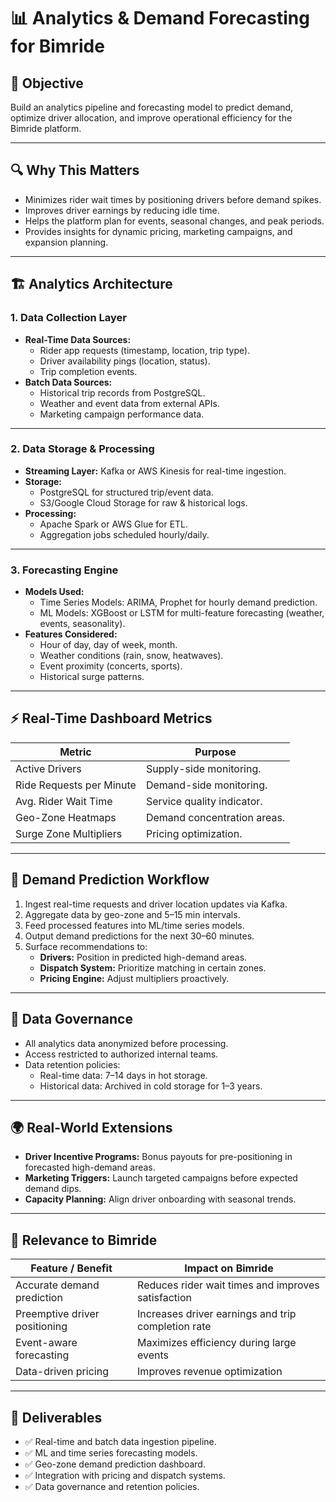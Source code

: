# 📊 Analytics & Demand Forecasting for Bimride

## 🎯 Objective
Build an analytics pipeline and forecasting model to predict demand, optimize driver allocation, and improve operational efficiency for the Bimride platform.

---

## 🔍 Why This Matters
- Minimizes rider wait times by positioning drivers before demand spikes.
- Improves driver earnings by reducing idle time.
- Helps the platform plan for events, seasonal changes, and peak periods.
- Provides insights for dynamic pricing, marketing campaigns, and expansion planning.

---

## 🏗️ Analytics Architecture

### 1. **Data Collection Layer**
- **Real-Time Data Sources:**
  - Rider app requests (timestamp, location, trip type).
  - Driver availability pings (location, status).
  - Trip completion events.
- **Batch Data Sources:**
  - Historical trip records from PostgreSQL.
  - Weather and event data from external APIs.
  - Marketing campaign performance data.

---

### 2. **Data Storage & Processing**
- **Streaming Layer:** Kafka or AWS Kinesis for real-time ingestion.
- **Storage:**
  - PostgreSQL for structured trip/event data.
  - S3/Google Cloud Storage for raw & historical logs.
- **Processing:**
  - Apache Spark or AWS Glue for ETL.
  - Aggregation jobs scheduled hourly/daily.

---

### 3. **Forecasting Engine**
- **Models Used:**
  - Time Series Models: ARIMA, Prophet for hourly demand prediction.
  - ML Models: XGBoost or LSTM for multi-feature forecasting (weather, events, seasonality).
- **Features Considered:**
  - Hour of day, day of week, month.
  - Weather conditions (rain, snow, heatwaves).
  - Event proximity (concerts, sports).
  - Historical surge patterns.

---

## ⚡ Real-Time Dashboard Metrics
| Metric                        | Purpose                                           |
|--------------------------------|---------------------------------------------------|
| Active Drivers                 | Supply-side monitoring.                           |
| Ride Requests per Minute       | Demand-side monitoring.                           |
| Avg. Rider Wait Time           | Service quality indicator.                        |
| Geo-Zone Heatmaps              | Demand concentration areas.                       |
| Surge Zone Multipliers         | Pricing optimization.                             |

---

## 📡 Demand Prediction Workflow
1. Ingest real-time requests and driver location updates via Kafka.
2. Aggregate data by geo-zone and 5–15 min intervals.
3. Feed processed features into ML/time series models.
4. Output demand predictions for the next 30–60 minutes.
5. Surface recommendations to:
   - **Drivers:** Position in predicted high-demand areas.
   - **Dispatch System:** Prioritize matching in certain zones.
   - **Pricing Engine:** Adjust multipliers proactively.

---

## 🔐 Data Governance
- All analytics data anonymized before processing.
- Access restricted to authorized internal teams.
- Data retention policies:
  - Real-time data: 7–14 days in hot storage.
  - Historical data: Archived in cold storage for 1–3 years.

---

## 🌍 Real-World Extensions
- **Driver Incentive Programs:** Bonus payouts for pre-positioning in forecasted high-demand areas.
- **Marketing Triggers:** Launch targeted campaigns before expected demand dips.
- **Capacity Planning:** Align driver onboarding with seasonal trends.

---

## 🚗 Relevance to Bimride
| Feature / Benefit             | Impact on Bimride                                   |
|--------------------------------|----------------------------------------------------|
| Accurate demand prediction    | Reduces rider wait times and improves satisfaction |
| Preemptive driver positioning | Increases driver earnings and trip completion rate |
| Event-aware forecasting       | Maximizes efficiency during large events           |
| Data-driven pricing           | Improves revenue optimization                      |

---

## 📌 Deliverables
- ✅ Real-time and batch data ingestion pipeline.
- ✅ ML and time series forecasting models.
- ✅ Geo-zone demand prediction dashboard.
- ✅ Integration with pricing and dispatch systems.
- ✅ Data governance and retention policies.
